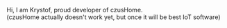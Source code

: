 Hi, I am Krystof, proud developer of czusHome.
<br>
(czusHome actually doesn't work yet, but once it will be best IoT software)
